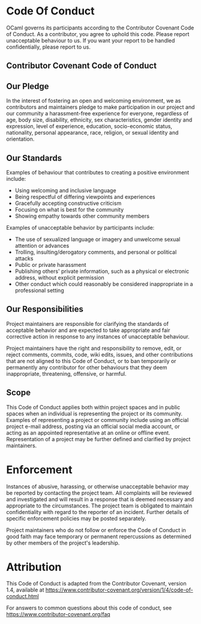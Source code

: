 Code Of Conduct
===============

OCaml governs its participants according to the Contributor
Covenant Code of Conduct. As a contributor, you agree to uphold this
code. Please report unacceptable behaviour to us. If you
want your report to be handled confidentially, please report to us.

Contributor Covenant Code of Conduct
------------------------------------

Our Pledge
----------

In the interest of fostering an open and welcoming environment, we as
contributors and maintainers pledge to make participation in our project
and our community a harassment-free experience for everyone, regardless
of age, body size, disability, ethnicity, sex characteristics, gender
identity and expression, level of experience, education, socio-economic
status, nationality, personal appearance, race, religion, or sexual
identity and orientation.

Our Standards
-------------

Examples of behaviour that contributes to creating a positive
environment include:

- Using welcoming and inclusive language
- Being respectful of differing viewpoints and experiences
- Gracefully accepting constructive criticism
- Focusing on what is best for the community
- Showing empathy towards other community members

Examples of unacceptable behavior by participants include:

- The use of sexualized language or imagery and unwelcome sexual
   attention or advances
- Trolling, insulting/derogatory comments, and personal or political
   attacks
- Public or private harassment
- Publishing others' private information, such as a physical or
   electronic address, without explicit permission
- Other conduct which could reasonably be considered inappropriate in a
   professional setting

Our Responsibilities
--------------------

Project maintainers are responsible for clarifying the standards of
acceptable behavior and are expected to take appropriate and fair
corrective action in response to any instances of unacceptable
behaviour.

Project maintainers have the right and responsibility to remove, edit,
or reject comments, commits, code, wiki edits, issues, and other
contributions that are not aligned to this Code of Conduct, or to ban
temporarily or permanently any contributor for other behaviours that
they deem inappropriate, threatening, offensive, or harmful.

Scope
-----

This Code of Conduct applies both within project spaces and in public
spaces when an individual is representing the project or its community.
Examples of representing a project or community include using an
official project e-mail address, posting via an official social media
account, or acting as an appointed representative at an online or
offline event. Representation of a project may be further defined and
clarified by project maintainers.

Enforcement
===========

Instances of abusive, harassing, or otherwise unacceptable behavior may
be reported by contacting the project team. All
complaints will be reviewed and investigated and will result in a
response that is deemed necessary and appropriate to the circumstances.
The project team is obligated to maintain confidentiality with regard to
the reporter of an incident. Further details of specific enforcement
policies may be posted separately.

Project maintainers who do not follow or enforce the Code of Conduct in
good faith may face temporary or permanent repercussions as determined
by other members of the project's leadership.

Attribution
===========

This Code of Conduct is adapted from the Contributor Covenant, version
1.4, available at
<https://www.contributor-covenant.org/version/1/4/code-of-conduct.html>

For answers to common questions about this code of conduct, see
<https://www.contributor-covenant.org/faq>
